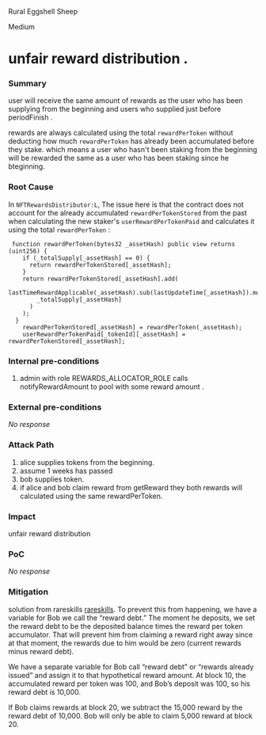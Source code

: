 Rural Eggshell Sheep

Medium

# unfair reward distribution .

### Summary

user will receive the same amount of rewards as the user who has been supplying from the beginning and users who supplied just before periodFinish  . 

  rewards are always calculated  using the total `rewardPerToken` without deducting how much `rewardPerToken` has already been accumulated before they stake.
 which means a user who hasn't been staking from the beginning will be rewarded the same as a user who has been staking since he bteginning. 


### Root Cause


In `NFTRewardsDistributor:L`,
The issue here is that the contract does not account for the already accumulated `rewardPerTokenStored` from the past when calculating the new staker's `userRewardPerTokenPaid` and calculates it using the total `rewardPerToken` :

```solidity
 function rewardPerToken(bytes32 _assetHash) public view returns (uint256) {
    if (_totalSupply[_assetHash] == 0) {
      return rewardPerTokenStored[_assetHash];
    }
    return rewardPerTokenStored[_assetHash].add(
      lastTimeRewardApplicable(_assetHash).sub(lastUpdateTime[_assetHash]).mul(rewardRate[_assetHash]).mul(1e18).div(
        _totalSupply[_assetHash]
      )
    );
  }
    rewardPerTokenStored[_assetHash] = rewardPerToken(_assetHash);
    userRewardPerTokenPaid[_tokenId][_assetHash] = rewardPerTokenStored[_assetHash];
```


### Internal pre-conditions

1. admin with role REWARDS_ALLOCATOR_ROLE calls notifyRewardAmount to  pool with some reward amount .

### External pre-conditions

_No response_

### Attack Path

1. alice supplies tokens from the beginning.
2. assume 1 weeks has passed
3. bob supplies token.
4. if alice and bob claim reward from getReward they both rewards will calculated using the same rewardPerToken.

### Impact

unfair reward distribution

### PoC

_No response_

### Mitigation

solution from rareskills
[rareskills](https://www.rareskills.io/post/staking-algorithm#:~:text=What%20if%20someone,at%20block%2020.).
To prevent this from happening, we have a variable for Bob we call the “reward debt.” The moment he deposits, we set the reward debt to be the deposited balance times the reward per token accumulator. That will prevent him from claiming a reward right away since at that moment, the rewards due to him would be zero (current rewards minus reward debt).

We have a separate variable for Bob call “reward debt” or “rewards already issued” and assign it to that hypothetical reward amount. At block 10, the accumulated reward per token was 100, and Bob’s deposit was 100, so his reward debt is 10,000.

If Bob claims rewards at block 20, we subtract the 15,000 reward by the reward debt of 10,000. Bob will only be able to claim 5,000 reward at block 20.
